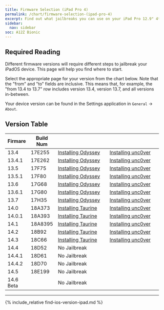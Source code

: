 ```yaml
---
title: Firmware Selection (iPad Pro 4)
permalink: /chart/firmware-selection-(ipad-pro-4)
excerpt: Find out what jailbreaks you can use on your iPad Pro 12.9" 4th Generation or iPad Pro 11" 2nd Generation
sidebar:
  nav: sidebar
soc: A12Z Bionic
---
```


## Required Reading

Different firmware versions will require different steps to jailbreak your iPadOS device. This page will help you find where to start.

Select the appropriate page for your version from the chart below. Note that the "from" and "to" fields are inclusive. This means that, for example, the "from 13.4 to 13.7" row includes version 13.4, version 13.7, and all versions in-between.

Your device version can be found in the Settings application in `General` -> `About`.

## Version Table

<table class="version_table">
  <colgroup>
    <col span="1" style="width: 15%;">
    <col span="1" style="width: 15%;">
    <col span="1" style="width: 35%;">
    <col span="1" style="width: 35%;">
  </colgroup>
  <thead>
    <tr>
      <th>Firmare</th>
      <th>Build Num</th>
      <th colspan="2"></th>
    </tr>
  </thead>
  <tbody>
    <tr>
      <td>13.4</td>
      <td>17E255</td>
      <td><a href="installing-Odyssey">Installing Odyssey</a></td>
      <td><a href="installing-unc0ver">Installing unc0ver</a></td>
    </tr>
    <tr>
      <td>13.4.1</td>
      <td>17E262</td>
      <td><a href="installing-Odyssey">Installing Odyssey</a></td>
      <td><a href="installing-unc0ver">Installing unc0ver</a></td>
    </tr>
    <tr>
      <td>13.5</td>
      <td>17F75</td>
      <td><a href="installing-Odyssey">Installing Odyssey</a></td>
      <td><a href="installing-unc0ver">Installing unc0ver</a></td>
    </tr>
    <tr>
      <td>13.5.1</td>
      <td>17F80</td>
      <td><a href="installing-Odyssey">Installing Odyssey</a></td>
      <td><a href="installing-unc0ver">Installing unc0ver</a></td>
    </tr>
    <tr>
      <td>13.6</td>
      <td>17G68</td>
      <td><a href="installing-Odyssey">Installing Odyssey</a></td>
      <td><a href="installing-unc0ver">Installing unc0ver</a></td>
    </tr>
    <tr>
      <td>13.6.1</td>
      <td>17G80</td>
      <td><a href="installing-Odyssey">Installing Odyssey</a></td>
      <td><a href="installing-unc0ver">Installing unc0ver</a></td>
    </tr>
    <tr>
      <td>13.7</td>
      <td>17H35</td>
      <td><a href="installing-Odyssey">Installing Odyssey</a></td>
      <td><a href="installing-unc0ver">Installing unc0ver</a></td>
    </tr>
    <tr>
      <td>14.0</td>
      <td>18A373</td>
      <td><a href="installing-taurine">Installing Taurine</a></td>
      <td><a href="installing-unc0ver">Installing unc0ver</a></td>
    </tr>
    <tr>
      <td>14.0.1</td>
      <td>18A393</td>
      <td><a href="installing-taurine">Installing Taurine</a></td>
      <td><a href="installing-unc0ver">Installing unc0ver</a></td>
    </tr>
    <tr>
      <td>14.1</td>
      <td>18A8395</td>
      <td><a href="installing-taurine">Installing Taurine</a></td>
      <td><a href="installing-unc0ver">Installing unc0ver</a></td>
    </tr>
    <tr>
      <td>14.2</td>
      <td>18B92</td>
      <td><a href="installing-taurine">Installing Taurine</a></td>
      <td><a href="installing-unc0ver">Installing unc0ver</a></td>
    </tr>
    <tr>
      <td>14.3</td>
      <td>18C66</td>
      <td><a href="installing-taurine">Installing Taurine</a></td>
      <td><a href="installing-unc0ver">Installing unc0ver</a></td>
    </tr>
    <tr>
      <td>14.4</td>
      <td>18D52</td>
      <td colspan="2">No Jailbreak</td>
    </tr>
    <tr>
      <td>14.4.1</td>
      <td>18D61</td>
      <td colspan="2">No Jailbreak</td>
    </tr>
    <tr>
      <td>14.4.2</td>
      <td>18D70</td>
      <td colspan="2">No Jailbreak</td>
    </tr>
    <tr>
      <td>14.5</td>
      <td>18E199</td>
      <td colspan="2">No Jailbreak</td>
    </tr>
    <tr>
      <td>14.6 Beta</td>
      <td></td>
      <td colspan="2">No Jailbreak</td>
    </tr>
  </tbody>
</table>

---

{% include_relative find-ios-version-ipad.md %}
